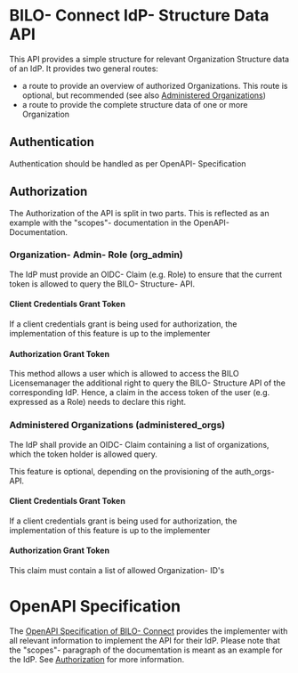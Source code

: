 # BILO- Connect IdP- Structure Data API
This API provides a simple structure for relevant Organization Structure data of an IdP. It provides two general routes:
- a route to provide an overview of authorized Organizations. This route is optional, but recommended (see also [Administered Organizations](#administered-organizations-administered_orgs))
- a route to provide the complete structure data of one or more Organization

## Authentication
Authentication should be handled as per OpenAPI- Specification

## Authorization
The Authorization of the API is split in two parts. This is reflected as an example with the "scopes"- documentation in the OpenAPI- Documentation.

### Organization- Admin- Role (org_admin)
The IdP must provide an OIDC- Claim (e.g. Role) to ensure that the current token is allowed to query the BILO- Structure- API.

#### Client Credentials Grant Token
If a client credentials grant is being used for authorization, the implementation of this feature is up to the implementer

#### Authorization Grant Token
This method allows a user which is allowed to access the BILO Licensemanager the additional right to query the BILO- Structure API of the corresponding IdP.
Hence, a claim in the access token of the user (e.g. expressed as a Role) needs to declare this right.


### Administered Organizations (administered_orgs)
The IdP shall provide an OIDC- Claim containing a list of organizations, which the token holder is allowed query.

This feature is optional, depending on the provisioning of the auth_orgs- API.

#### Client Credentials Grant Token
If a client credentials grant is being used for authorization, the implementation of this feature is up to the implementer

#### Authorization Grant Token
This claim must contain a list of allowed Organization- ID's


# OpenAPI Specification
The [OpenAPI Specification of BILO- Connect](bilo-connect.json) provides the implementer with all relevant information to implement the API for their IdP. Please note that the "scopes"- paragraph of the documentation is meant as an example for the IdP. See [Authorization](#authorization) for more information.
